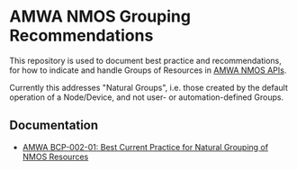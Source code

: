 # AMWA NMOS Grouping Recommendations

This repository is used to document best practice and recommendations,
for how to indicate and handle Groups of Resources in [AMWA NMOS APIs](https://amwa-tv.github.io/nmos).

Currently this addresses "Natural Groups",
i.e. those created by the default operation of a Node/Device,
and not user- or automation-defined Groups.

## Documentation

- [AMWA BCP-002-01: Best Current Practice for Natural Grouping of NMOS Resources](best-practice-natural-grouping.md)